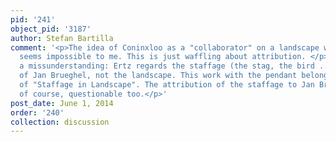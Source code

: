 ```yaml
---
pid: '241'
object_pid: '3187'
author: Stefan Bartilla
comment: '<p>The idea of Coninxloo as a "collaborator" on a landscape with Jan Brueghel
  seems impossible to me. This is just waffling about attribution. </p><p>There is
  a missunderstanding: Ertz regards the staffage (the stag, the bird ...) as work
  of Jan Brueghel, not the landscape. This work with the pendant belongs to the Genre
  of "Staffage in Landscape". The attribution of the staffage to Jan Brueghel is,
  of course, questionable too.</p>'
post_date: June 1, 2014
order: '240'
collection: discussion
---
```

